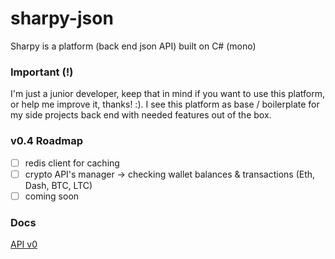 # sharpy-json 
Sharpy is a platform (back end json API) built on C# (mono) 
 
### Important (!) 
 
I'm just a junior developer, keep that in mind if you want to use this platform, or help me improve it, thanks! :). I see this platform as base / boilerplate for my side projects back end with needed features out of the box. 

### v0.4 Roadmap
- [ ] redis client for caching
- [ ] crypto API's manager -> checking wallet balances & transactions (Eth, Dash, BTC, LTC)
- [ ] coming soon

### Docs
[API v0](https://htmlpreview.github.io/?https://github.com/mxss/sharpy-json/blob/master/docs/api_v0.html)
